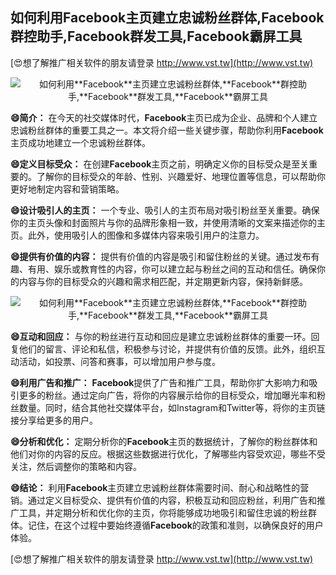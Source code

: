 ## **如何利用**Facebook**主页建立忠诚粉丝群体,**Facebook**群控助手,**Facebook**群发工具,**Facebook**霸屏工具**

[😍想了解推广相关软件的朋友请登录 http://www.vst.tw](http://www.vst.tw)

 <center><img src="https://vst.tw/MP4/tuiguang/png/1.png" alt="如何利用**Facebook**主页建立忠诚粉丝群体,**Facebook**群控助手,**Facebook**群发工具,**Facebook**霸屏工具"></center>

**😄简介：**
在今天的社交媒体时代，**Facebook**主页已成为企业、品牌和个人建立忠诚粉丝群体的重要工具之一。本文将介绍一些关键步骤，帮助你利用**Facebook**主页成功地建立一个忠诚粉丝群体。

**😄定义目标受众：**
在创建**Facebook**主页之前，明确定义你的目标受众是至关重要的。了解你的目标受众的年龄、性别、兴趣爱好、地理位置等信息，可以帮助你更好地制定内容和营销策略。

**😄设计吸引人的主页：**
一个专业、吸引人的主页布局对吸引粉丝至关重要。确保你的主页头像和封面照片与你的品牌形象相一致，并使用清晰的文案来描述你的主页。此外，使用吸引人的图像和多媒体内容来吸引用户的注意力。

**😄提供有价值的内容：**
提供有价值的内容是吸引和留住粉丝的关键。通过发布有趣、有用、娱乐或教育性的内容，你可以建立起与粉丝之间的互动和信任。确保你的内容与你的目标受众的兴趣和需求相匹配，并定期更新内容，保持新鲜感。

 <center><img src="https://vst.tw/MP4/tuiguang/png/7.png" alt="如何利用**Facebook**主页建立忠诚粉丝群体,**Facebook**群控助手,**Facebook**群发工具,**Facebook**霸屏工具"></center>

**😄互动和回应：**
与你的粉丝进行互动和回应是建立忠诚粉丝群体的重要一环。回复他们的留言、评论和私信，积极参与讨论，并提供有价值的反馈。此外，组织互动活动，如投票、问答和赛事，可以增加用户参与度。

**😄利用广告和推广：**
**Facebook**提供了广告和推广工具，帮助你扩大影响力和吸引更多的粉丝。通过定向广告，将你的内容展示给你的目标受众，增加曝光率和粉丝数量。同时，结合其他社交媒体平台，如Instagram和Twitter等，将你的主页链接分享给更多的用户。

**😄分析和优化：**
定期分析你的**Facebook**主页的数据统计，了解你的粉丝群体和他们对你的内容的反应。根据这些数据进行优化，了解哪些内容受欢迎，哪些不受关注，然后调整你的策略和内容。

**😄结论：**
利用**Facebook**主页建立忠诚粉丝群体需要时间、耐心和战略性的营销。通过定义目标受众、提供有价值的内容，积极互动和回应粉丝，利用广告和推广工具，并定期分析和优化你的主页，你将能够成功地吸引和留住忠诚的粉丝群体。记住，在这个过程中要始终遵循**Facebook**的政策和准则，以确保良好的用户体验。

[😍想了解推广相关软件的朋友请登录 http://www.vst.tw](http://www.vst.tw)



